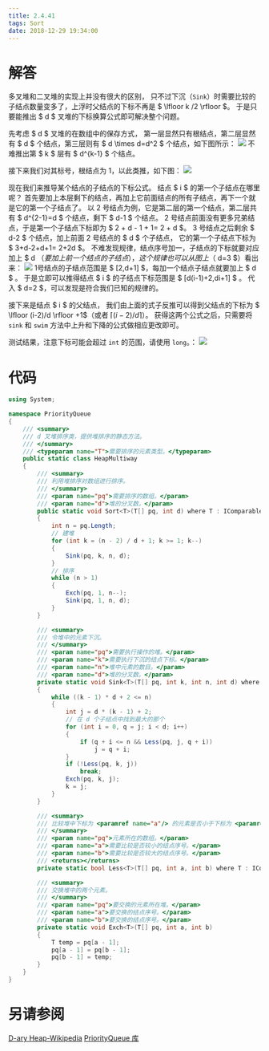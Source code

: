 ```yaml
---
title: 2.4.41
tags: Sort
date: 2018-12-29 19:34:00
---
```


# 解答

多叉堆和二叉堆的实现上并没有很大的区别，
只不过下沉（`Sink`）时需要比较的子结点数量变多了，上浮时父结点的下标不再是 $ \lfloor k /2 \rfloor $。
于是只要能推出 $ d $ 叉堆的下标换算公式即可解决整个问题。

先考虑 $ d $ 叉堆的在数组中的保存方式，
第一层显然只有根结点，第二层显然有 $ d $ 个结点，第三层则有 $ d \times d=d^2 $ 个结点，如下图所示：
![](./1.png)
不难推出第 $ k $ 层有 $ d^{k-1} $ 个结点。

接下来我们对其标号，根结点为 1，以此类推，如下图：
![](./2.png)

现在我们来推导某个结点的子结点的下标公式。
结点 $ i $ 的第一个子结点在哪里呢？
首先要加上本层剩下的结点，再加上它前面结点的所有子结点，再下一个就是它的第一个子结点了。
以 2 号结点为例，它是第二层的第一个结点，第二层共有 $ d^{2-1}=d $ 个结点，剩下 $ d-1 $ 个结点。
2 号结点前面没有更多兄弟结点，于是第一个子结点下标即为 $ 2 + d - 1 + 1= 2 + d $。
3 号结点之后剩余 $ d-2 $ 个结点，加上前面 2 号结点的 $ d $ 个子结点，
它的第一个子结点下标为 $ 3+d-2+d+1= 2+2d $。
不难发现规律，结点序号加一，子结点的下标就要对应加上 $ d $（要加上前一个结点的子结点），
这个规律也可以从图上（$ d=3 $）看出来：
![](./3.png)
1号结点的子结点范围是 $ [2,d+1] $，每加一个结点子结点就要加上 $ d $ 。
于是立即可以推得结点 $ i $ 的子结点下标范围是 $ [d(i-1)+2,di+1] $ 。
代入 $ d=2 $，可以发现是符合我们已知的规律的。

接下来是结点 $ i $ 的父结点，
我们由上面的式子反推可以得到父结点的下标为 $ \lfloor (i-2)/d \rfloor +1$（或者 $\lceil (i-2)/d \rceil$）。
获得这两个公式之后，只需要将 `sink` 和 `swim` 方法中上升和下降的公式做相应更改即可。

测试结果，注意下标可能会超过 `int` 的范围，请使用 `long`。：
![](./4.png)

# 代码

```csharp
using System;

namespace PriorityQueue
{
    /// <summary>
    /// d 叉堆排序类，提供堆排序的静态方法。
    /// </summary>
    /// <typeparam name="T">需要排序的元素类型。</typeparam>
    public static class HeapMultiway
    {
        /// <summary>
        /// 利用堆排序对数组进行排序。
        /// </summary>
        /// <param name="pq">需要排序的数组。</param>
        /// <param name="d">堆的分叉数。</param>
        public static void Sort<T>(T[] pq, int d) where T : IComparable<T>
        {
            int n = pq.Length;
            // 建堆
            for (int k = (n - 2) / d + 1; k >= 1; k--)
            {
                Sink(pq, k, n, d);
            }
            // 排序
            while (n > 1)
            {
                Exch(pq, 1, n--);
                Sink(pq, 1, n, d);
            }
        }

        /// <summary>
        /// 令堆中的元素下沉。
        /// </summary>
        /// <param name="pq">需要执行操作的堆。</param>
        /// <param name="k">需要执行下沉的结点下标。</param>
        /// <param name="n">堆中元素的数目。</param>
        /// <param name="d">堆的分叉数。</param>
        private static void Sink<T>(T[] pq, int k, int n, int d) where T : IComparable<T>
        {
            while ((k - 1) * d + 2 <= n)
            {
                int j = d * (k - 1) + 2;
                // 在 d 个子结点中找到最大的那个
                for (int i = 0, q = j; i < d; i++)
                {
                    if (q + i <= n && Less(pq, j, q + i))
                        j = q + i;
                }
                if (!Less(pq, k, j))
                    break;
                Exch(pq, k, j);
                k = j;
            }
        }

        /// <summary>
        /// 比较堆中下标为 <paramref name="a"/> 的元素是否小于下标为 <paramref name="b"/> 的元素。
        /// </summary>
        /// <param name="pq">元素所在的数组。</param>
        /// <param name="a">需要比较是否较小的结点序号。</param>
        /// <param name="b">需要比较是否较大的结点序号。</param>
        /// <returns></returns>
        private static bool Less<T>(T[] pq, int a, int b) where T : IComparable<T> => pq[a - 1].CompareTo(pq[b - 1]) < 0;

        /// <summary>
        /// 交换堆中的两个元素。
        /// </summary>
        /// <param name="pq">要交换的元素所在堆。</param>
        /// <param name="a">要交换的结点序号。</param>
        /// <param name="b">要交换的结点序号。</param>
        private static void Exch<T>(T[] pq, int a, int b)
        {
            T temp = pq[a - 1];
            pq[a - 1] = pq[b - 1];
            pq[b - 1] = temp;
        }
    }
}
```

# 另请参阅

[D-ary Heap-Wikipedia](https://en.wikipedia.org/wiki/D-ary_heap)
[PriorityQueue 库](https://github.com/ikesnowy/Algorithms-4th-Edition-in-Csharp/tree/master/2%20Sorting/2.4/PriorityQueue)
